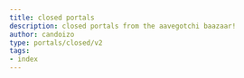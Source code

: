 ```yaml
---
title: closed portals
description: closed portals from the aavegotchi baazaar!
author: candoizo
type: portals/closed/v2
tags:
- index
---
```

